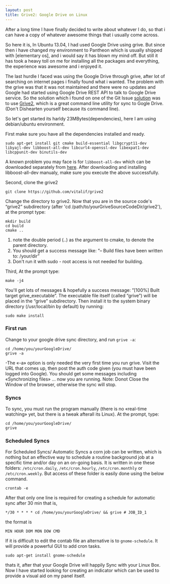 ```yaml
---
layout: post
title: Grive2: Google Drive on Linux
---
```


After a long time I have finally decided to write about whatever I do, so that i can have a copy of whatever awesome things that i usually come across. 

So here it is, In Ubuntu 13.04, I had used Google Drive using grive. But since then i have changed my environment to Pantheon which is usually shipped with [elementary os], and i would say it has blown my mind off. But still it has took a heavy toll on me for installing all the packages and everything, the experience was awesome and i enjoyed it.

The last hurdle I faced was using the Google Drive through grive, after lot of searching on internet pages i finally found what i wanted. The problem with the grive was that it was not maintained and there were no updates and Google had started using  Google Drive REST API to talk to Google Drive service. So the solution which i found on one of the Git Issue [solution](https://github.com/Grive/grive/issues/311) was to use [Grive2](http://yourcmc.ru/wiki/Grive2), which is a great command line utility for sync to Gogle Drive.(Don't Dishearten yourself because its command line).



So let's get started its harldy 23MBytes(dependencies), here I am using debian/ubuntu environment.

First make sure you have all the dependencies installed and ready.

```
sudo apt-get install git cmake build-essential libgcrypt11-dev libyajl-dev libboost-all-dev libcurl4-openssl-dev libexpat1-dev libcppunit-dev binutils-dev
```

A known problem you may face is for `libboost-all-dev` which can be downloaded separately from [here](http://packages.ubuntu.com/trusty/libboost1.55-all-dev). After downloading and installing libboost-all-dev manualy, make sure you execute the above successfully.

Second, clone the grive2

```
git clone https://github.com/vitalif/grive2
```

Change the directory to grive2. Now that you are in the source code's “grive2” subdirectory (after 'cd /path/to/yourGriveSourceCodeDir/grive2'), at the prompt type:

```
mkdir build
cd build
cmake ..
```

1. note the double period (..) as the argument to cmake, to denote the parent directory.
2. You should get a success message like: ”– Build files have been written to: /your/dir”
3. Don't run it with sudo - root access is not needed for building.

Third, At the prompt type:
```
make -j4
```
You'll get lots of messages & hopefully a success message: ”[100%] Built target grive_executable”. The executable file itself (called “grive”) will be placed in the “grive” subdirectory.
Then install it to the system binary directory (/usr/local/bin by default) by running:

```
sudo make install
```

### First run
Change to your google drive sync directory, and run `grive -a`:

```
cd /home/you/yourGoogleDrive/
grive -a
```

-The «-a» option is only needed the very first time you run grive.
Visit the URL that comes up, then post the auth code given (you must have been logged into Google). You should get some messages including «Synchronizing files» … now you are running.
Note: Donot Close the Window of the browser, otherwise the sync will stop.

### Syncs
To sync, you must run the program manually (there is no «real-time watching» yet, but there is a tweak afterall its Linux). At the prompt, type:

```
cd /home/you/yourGoogleDrive/
grive
```

### Scheduled Syncs
For Scheduled Syncs/ Automatic Syncs a corn job can be written, which is nothing but an effective way to schedule a routine background job at a specific time and/or day on an on-going basis.
It is written in one these folders: `/etc/cron.daily`, `/etc/cron.hourly`, `/etc/cron.monthly` or `/etc/cron.weekly`. But access of these folder is easily done using the below command.

```
crontab -e
```

After that only one line is required for creating a schedule for automatic sync after 30 min that is,

```
*/30 * * * * cd /home/you/yourGoogleDrive/ && grive # JOB_ID_1
```

the format is 

```
MIN HOUR DOM MON DOW CMD
```

If it is difficult to edit the contab file an alternative is to `gnome-schedule`.  It will provide a powerful GUI to add cron tasks.

```
sudo apt-get install gnome-schedule
```

thats it, after that your Google Drive will happily Sync with your Linux Box. Now I have started looking for creating an indicator which can be used to provide a visual aid on my panel itself.
